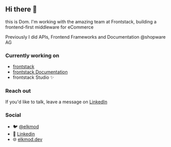 ## Hi there 👋

this is Dom. I'm working with the amazing team at Frontstack, building a frontend-first middleware for eCommerce

Previously I did APIs, Frontend Frameworks and Documentation @shopware AG

### Currently working on 

- [frontstack](https://frontstack.dev/)
- [frontstack Documentation](https://docs.frontstack.dev/)
- frontstack Studio ✨

### Reach out

If you'd like to talk, leave a message on [LinkedIn](https://www.linkedin.com/in/dominicklein)

### Social

- 🐦  [@elkmod](https://twitter.com/elkmod)
- 💼  [Linkedin](https://www.linkedin.com/in/dominicklein)
- 🌐  [elkmod.dev](https://elkmod.dev)

<!--
**elkmod/elkmod** is a ✨ _special_ ✨ repository because its `README.md` (this file) appears on your GitHub profile.

Here are some ideas to get you started:

- 🔭 I’m currently working on ...
- 🌱 I’m currently learning ...
- 👯 I’m looking to collaborate on ...
- 🤔 I’m looking for help with ...
- 💬 Ask me about ...
- 📫 How to reach me: ...
- 😄 Pronouns: ...
- ⚡ Fun fact: ...
-->
